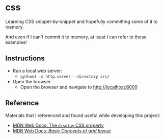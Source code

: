# css

Learning CSS snippet-by-snippet and hopefully committing some of it to memory.

And even if I can't commit it to memory, at least I can refer to these examples!

## Instructions

* Run a local web server:
    * `python3 -m http.server --directory src/`
* Open the browser
    * Open the browser and navigate to <http://localhost:8000>

## Reference

Materials that I referenced and found useful while developing this project:

* [MDN Web Docs: The `display` CSS property](https://developer.mozilla.org/en-US/docs/Web/CSS/display)
* [MDB Web Docs: *Basic Concepts of grid layout*](https://developer.mozilla.org/en-US/docs/Web/CSS/CSS_Grid_Layout/Basic_Concepts_of_Grid_Layout)
